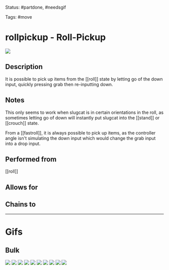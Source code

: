 Status: #partdone, #needsgif

Tags: #move

# rollpickup - Roll-Pickup
<img src=https://raw.githubusercontent.com/LauraHannah44/Rain-World-Movement/main/Files/rollpickup_header.gif>

## Description
It is possible to pick up items from the [[roll]] state by letting go of the down input, quickly pressing grab then re-inputting down.

## Notes
This only seems to work when slugcat is in certain orientations in the roll, as sometimes letting go of down will instantly put slugcat into the [[stand]] or [[crouch]] state.

From a [[fastroll]], it is always possible to pick up items, as the controller angle isn't simulating the down input which would change the grab input into a drop input.

## Performed from
[[roll]]

## Allows for


## Chains to


___
# Gifs
## Bulk
<img src=https://raw.githubusercontent.com/LauraHannah44/Rain-World-Movement/main/Files/rollpickup_0.gif>

<img src=https://raw.githubusercontent.com/LauraHannah44/Rain-World-Movement/main/Files/rollpickup_1.gif>

<img src=https://raw.githubusercontent.com/LauraHannah44/Rain-World-Movement/main/Files/rollpickup_2.gif>

<img src=https://raw.githubusercontent.com/LauraHannah44/Rain-World-Movement/main/Files/rollpickup_3.gif>

<img src=https://raw.githubusercontent.com/LauraHannah44/Rain-World-Movement/main/Files/rollpickup_4.gif>

<img src=https://raw.githubusercontent.com/LauraHannah44/Rain-World-Movement/main/Files/rollpickup_5.gif>

<img src=https://raw.githubusercontent.com/LauraHannah44/Rain-World-Movement/main/Files/rollpickup_6.gif>

<img src=https://raw.githubusercontent.com/LauraHannah44/Rain-World-Movement/main/Files/rollpickup_7.gif>

<img src=https://raw.githubusercontent.com/LauraHannah44/Rain-World-Movement/main/Files/rollpickup_8.gif>

<img src=https://raw.githubusercontent.com/LauraHannah44/Rain-World-Movement/main/Files/rollpickup_9.gif>
